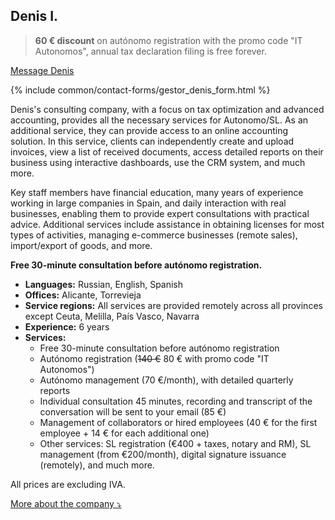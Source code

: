 ## Denis I.

> **60 € discount** on autónomo registration with the promo code "IT Autonomos", annual tax declaration filing is free
> forever.

<a href="#" class="btn-contact-gestor" onclick="contactGestorDenis(); return false;">Message Denis</a>

{% include common/contact-forms/gestor_denis_form.html %}

Denis's consulting company, with a focus on tax optimization and advanced accounting, provides all the necessary
services for Autonomo/SL. As an additional service, they can provide access to an online accounting solution. In this
service, clients can independently create and upload invoices, view a list of received documents, access detailed
reports on their business using interactive dashboards, use the CRM system, and much more.

Key staff members have financial education, many years of experience working in large companies in Spain, and daily
interaction with real businesses, enabling them to provide expert consultations with practical advice. Additional
services include assistance in obtaining licenses for most types of activities, managing e-commerce businesses (remote
sales), import/export of goods, and more.

**Free 30-minute consultation before autónomo registration.**

- **Languages:** Russian, English, Spanish
- **Offices:** Alicante, Torrevieja
- **Service regions:** All services are provided remotely across all provinces except Ceuta, Melilla, País Vasco,
  Navarra
- **Experience:** 6 years
- **Services:**
    - Free 30-minute consultation before autónomo registration
    - Autónomo registration (<s>140 €</s> 80 € with promo code "IT Autonomos")
    - Autónomo management (70 €/month), with detailed quarterly reports
    - Individual consultation 45 minutes, recording and transcript of the conversation will be sent to your email (85 €)
    - Management of collaborators or hired employees (40 € for the first employee + 14 € for each additional one)
    - Other services: SL registration (€400 + taxes, notary and RM), SL management (from €200/month), digital
      signature issuance (remotely), and much more.

All prices are excluding IVA.

<a href="#" id="detailsLinkDenisI" onclick="toggleDetailsDenisI(); return false;">More about the company ⤵</a>

<div id="hiddenContentDenisI" style="display: none; margin-top: 10px;">
<ul>
  <li><strong>Team size:</strong> Up to 5 employees</li>
  <li><strong>Education:</strong> Universidad de Alicante Grado en Administración y Dirección de Empresas</li>
  <li><strong>Digital certificate:</strong> gestor submits reports using his own certificate, which you authorise through the tax office portal</li>
  <li><strong>Liability:</strong> insurance that covers damages in case of gestor's error (Seguros Catalana Occidente, SA Póliza 8/6.371.558-N)</li>
</ul>
</div>

<script>
  function toggleDetailsDenisI() {
    const content = document.getElementById('hiddenContentDenisI');
    const link = document.getElementById('detailsLinkDenisI');
    if (content.style.display === 'none') {
      content.style.display = 'block';
      link.textContent = 'More about the company ⤴';
    } else {
      content.style.display = 'none';
      link.textContent = 'More about the company ⤵';
    }
  }
</script>
